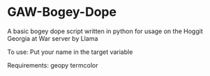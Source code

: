 # GAW-Bogey-Dope
A basic bogey dope script written in python for usage on the Hoggit Georgia at War server by Llama

To use:
Put your name in the target variable

Requirements:
geopy
termcolor
